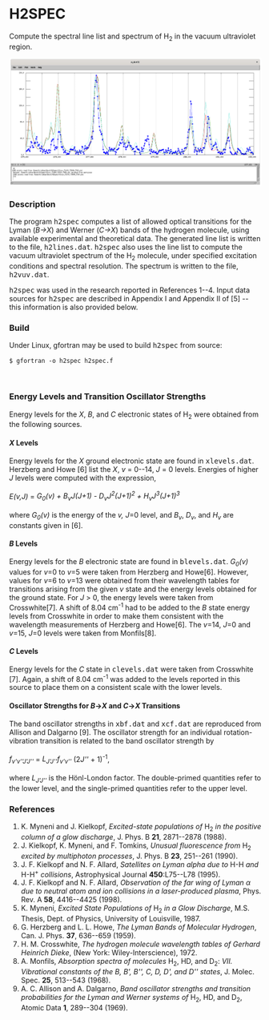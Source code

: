# H2SPEC
Compute the spectral line list and spectrum of H<sub>2</sub> in the
vacuum ultraviolet region.

![h2spec output](h2spec_output.png)

<h3>Description</h3>
<p>The program <tt>h2spec</tt> computes a list of allowed optical
transitions for the Lyman (<i>B&rarr;X</i>) and Werner (<i>C&rarr;X</i>)
bands of the hydrogen molecule, using available experimental and 
theoretical data. The generated line list is written to the file,
<tt>h2lines.dat</tt>. <tt>h2spec</tt> also uses the line 
list to compute the vacuum ultraviolet spectrum of the H<sub>2</sub> 
molecule, under specified excitation conditions and spectral 
resolution. The spectrum is written to the file, <tt>h2vuv.dat</tt>.
</p>

<p><tt>h2spec</tt> was used in the research reported in References
1--4. Input data sources for <tt>h2spec</tt> are described in Appendix
I and Appendix II of [5] -- this information is also provided below.
</p>

<h3>Build</h3>
<p>Under Linux, gfortran may be used to build <tt>h2spec</tt>
from source:<br>

	$ gfortran -o h2spec h2spec.f
<br>

<h3>Energy Levels and Transition Oscillator Strengths</h3>
<p>
Energy levels for the <i>X</i>, <i>B</i>, and <i>C</i> electronic
states of H<sub>2</sub> were obtained from the following sources.
</p>
<h4><i>X</i> Levels</h4>
<p>
Energy levels for the <i>X</i> ground electronic state are
found in <tt>xlevels.dat</tt>. Herzberg and Howe [6] list the 
<i>X</i>, <i>v</i> = 0--14, <i>J</i> = 0 levels. Energies 
of higher <i>J</i> levels were computed with the expression,<br><br>
<i>E(v,J)</i> = <i>G<sub>0</sub>(v) + B<sub>v</sub>J(J+1) -
D<sub>v</sub>J<sup>2</sup>(J+1)<sup>2</sup> +
H<sub>v</sub>J<sup>3</sup>(J+1)<sup>3</sup></i>
<br><br>
where <i>G<sub>0</sub>(v)</i> is the energy of the <i>v, J</i>=0
level, and <i>B<sub>v</sub></i>, <i>D<sub>v</sub></i>, and
<i>H<sub>v</sub></i> are constants given in [6].
</p>
<h4><i>B</i> Levels</h4>
<p>
Energy levels for the <i>B</i> electronic state are found in
<tt>blevels.dat</tt>. <i>G<sub>0</sub>(v)</i> values for 
<i>v</i>=0 to <i>v</i>=5 were taken from Herzberg and Howe[6]. 
However, values for <i>v</i>=6 to <i>v</i>=13 were obtained from 
their wavelength tables for transitions arising from the given 
<i>v</i> state and the energy levels obtained for the ground state. 
For <i>J</i> &gt; 0, the energy levels were taken from 
Crosswhite[7]. A shift of 8.04 cm<sup>-1</sup> had to be added to 
the <i>B</i> state energy levels from Crosswhite in order to make 
them consistent with the wavelength measurements of Herzberg and 
Howe[6]. The <i>v</i>=14, <i>J</i>=0 and <i>v</i>=15, <i>J</i>=0 
levels were taken from Monfils[8].
</p>
<h4><i>C</i> Levels</h4>
<p>
Energy levels for the <i>C</i> state in <tt>clevels.dat</tt>
were taken from Crosswhite [7]. Again, a shift of 
8.04 cm<sup>-1</sup> was added to the levels reported in this 
source to place them on a consistent scale with the lower levels.
</p>
<h4>Oscillator Strengths for <i>B</i>&rarr;<i>X</i> and
<i>C</i>&rarr;<i>X</i> Transitions</h4>
<p>
The band oscillator strengths in <tt>xbf.dat</tt> and 
<tt>xcf.dat</tt> are reproduced from Allison and Dalgarno [9].
The oscillator strength for an individual rotation-vibration
transition is related to the band oscillator strength by<br><br>
<i>f<sub>v'v''J'J''</sub></i> = 
<i>L<sub>J'J''</sub>f<sub>v'v''</sub></i> 
(2<i>J''</i> + 1)<sup>-1</sup>,
<br><br>
where <i>L<sub>J'J''</sub></i> is the H&ouml;nl-London factor. The
double-primed quantities refer to the lower level, and the
single-primed quantities refer to the upper level.
</p>

<h3>References</h3>

1. K. Myneni and J. Kielkopf, <i>Excited-state populations of</i> 
H<sub>2</sub> <i>in the positive column of a glow discharge</i>, 
J. Phys. B <b>21</b>, 2871--2878 (1988).<br>
2. J. Kielkopf, K. Myneni, and F. Tomkins, <i>Unusual fluorescence
from</i> H<sub>2</sub> <i>excited by multiphoton processes</i>,
J. Phys. B <b>23</b>, 251--261 (1990).<br>
3. J. F. Kielkopf and N. F. Allard, <i>Satellites on Lyman alpha
due to</i> H-H <i>and</i> H-H<sup>+</sup> <i>collisions</i>,
Astrophysical Journal <b>450</b>:L75--L78 (1995).<br>
4. J. F. Kielkopf and N. F. Allard, <i>Observation of the far wing
of Lyman &alpha; due to neutral atom and ion collisions in a
laser-produced plasma</i>, Phys. Rev. A <b>58</b>, 4416--4425
(1998).<br>
5. K. Myneni, <i>Excited State Populations of</i> H<sub>2</sub>
<i> in a Glow Discharge</i>, M.S. Thesis, Dept. of Physics,
University of Louisville, 1987.<br>
6. G. Herzberg and L. L. Howe, <i>The Lyman Bands of Molecular 
Hydrogen</i>, Can. J. Phys. <b>37</b>, 636--659 (1959).<br>
7. H. M. Crosswhite, <i>The hydrogen molecule wavelength tables
of Gerhard Heinrich Dieke</i>, (New York: Wiley-Interscience),
1972.<br>
8. A. Monfils, <i>Absorption spectra of molecules</i> 
H<sub>2</sub>, HD, and D<sub>2</sub>: <i>VII. Vibrational 
constants of the B, B', B'', C, D, D', and D'' states</i>, 
J. Molec. Spec. <b>25</b>, 513--543 (1968).<br>
9. A. C. Allison and A. Dalgarno, <i>Band oscillator strengths
and transition probabilities for the Lyman and Werner systems of</i>
H<sub>2</sub>, HD, and D<sub>2</sub>, Atomic Data <b>1</b>, 
289--304 (1969).<br>
